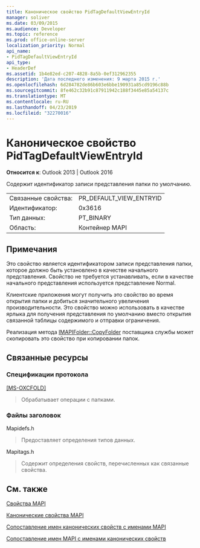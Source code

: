 ```yaml
---
title: Каноническое свойство PidTagDefaultViewEntryId
manager: soliver
ms.date: 03/09/2015
ms.audience: Developer
ms.topic: reference
ms.prod: office-online-server
localization_priority: Normal
api_name:
- PidTagDefaultViewEntryId
api_type:
- HeaderDef
ms.assetid: 1b4e82ed-c207-4828-8a5b-0ef312962355
description: 'Дата последнего изменения: 9 марта 2015 г.'
ms.openlocfilehash: 6d284782de86b603e6bbe190931a85cd9196c88b
ms.sourcegitcommit: 8fe462c32b91c87911942c188f3445e85a54137c
ms.translationtype: MT
ms.contentlocale: ru-RU
ms.lasthandoff: 04/23/2019
ms.locfileid: "32270016"
---
```

# <a name="pidtagdefaultviewentryid-canonical-property"></a>Каноническое свойство PidTagDefaultViewEntryId

  
  
**Относится к**: Outlook 2013 | Outlook 2016 
  
Содержит идентификатор записи представления папки по умолчанию.
  
|||
|:-----|:-----|
|Связанные свойства:  <br/> |PR_DEFAULT_VIEW_ENTRYID  <br/> |
|Идентификатор:  <br/> |0x3616  <br/> |
|Тип данных:  <br/> |PT_BINARY  <br/> |
|Область:  <br/> |Контейнер MAPI  <br/> |
   
## <a name="remarks"></a>Примечания

Это свойство является идентификатором записи представления папки, которое должно быть установлено в качестве начального представления. Свойство не требуется устанавливать, если в качестве начального представления используется представление Normal.
  
Клиентские приложения могут получить это свойство во время открытия папки и добиться значительного увеличения производительности. Это свойство можно использовать в качестве ярлыка для получения представления по умолчанию вместо открытия связанной таблицы содержимого и отправки ограничения.
  
Реализация метода [IMAPIFolder::CopyFolder](imapifolder-copyfolder.md) поставщика службы может скопировать это свойство при копировании папок. 
  
## <a name="related-resources"></a>Связанные ресурсы

### <a name="protocol-specifications"></a>Спецификации протокола

[[MS-OXCFOLD]](https://msdn.microsoft.com/library/c0f31b95-c07f-486c-98d9-535ed9705fbf%28Office.15%29.aspx)
  
> Обрабатывает операции с папками.
    
### <a name="header-files"></a>Файлы заголовок

Mapidefs.h
  
> Предоставляет определения типов данных.
    
Mapitags.h
  
> Содержит определения свойств, перечисленных как связанные свойства.
    
## <a name="see-also"></a>См. также



[Свойства MAPI](mapi-properties.md)
  
[Канонические свойства MAPI](mapi-canonical-properties.md)
  
[Сопоставление имен канонических свойств с именами MAPI](mapping-canonical-property-names-to-mapi-names.md)
  
[Сопоставление имен MAPI с именами канонических свойств](mapping-mapi-names-to-canonical-property-names.md)

